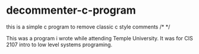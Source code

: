# decommenter-c-program

this is a simple c program to remove classic c style comments /*      */


This was a program i wrote while attending Temple University. It was for CIS 2107 intro to low level systems programing. 

